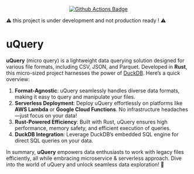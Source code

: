 <p style="text-align: center;">
  <a href="https://github.com/duckdb/duckdb/actions"><img src="https://github.com/fb64/uquery-rs/actions/workflows/ci.yml/badge.svg?branch=main" alt="Github Actions Badge"></a>
</p>

:warning: this project is under development and not production ready ! :warning:

# uQuery

**uQuery** (micro query) is a lightweight data querying solution designed for various file formats, including CSV, JSON, and Parquet. Developed in **Rust**, this micro-sized project harnesses the power of [DuckDB](https://duckdb.org/). Here’s a quick overview:

1. **Format-Agnostic**: uQuery seamlessly handles diverse data formats, making it easy to query and manipulate your files.
2. **Serverless Deployment**: Deploy uQuery effortlessly on platforms like **AWS Lambda** or **Google Cloud Functions**. No infrastructure headaches—just focus on your data!
3. **Rust-Powered Efficiency**: Built with Rust, uQuery ensures high performance, memory safety, and efficient execution of queries.
4. **DuckDB Integration**: Leverage DuckDB’s embedded SQL engine for direct SQL queries on your data.

In summary, **uQuery** empowers data enthusiasts to work with legacy files efficiently, all while embracing  microservice & serverless approach. Dive into the world of uQuery and unlock seamless data exploration! :rocket:

